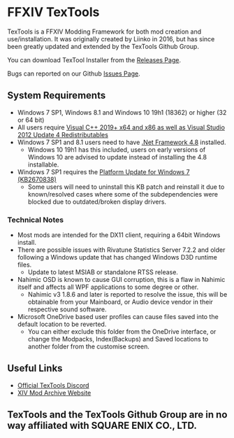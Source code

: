 # FFXIV TexTools

TexTools is a FFXIV Modding Framework for both mod creation and use/installation. It was originally created by Liinko in 2016, but has since been greatly updated and extended by the TexTools Github Group.

You can download TexTool Installer from the [Releases Page](https://github.com/TexTools/FFXIV_TexTools_UI/releases).

Bugs can reported on our Github [Issues Page](https://github.com/TexTools/FFXIV_TexTools_UI/issues).


## System Requirements

- Windows 7 SP1, Windows 8.1 and Windows 10 19h1 (18362) or higher (32 or 64 bit)
- All users require [Visual C++ 2019+ x64 and x86 as well as Visual Studio 2012 Update 4 Redistributables](https://docs.microsoft.com/en-us/cpp/windows/latest-supported-vc-redist?view=msvc-170)
- Windows 7 SP1 and 8.1 users need to have [.Net Framework 4.8](https://dotnet.microsoft.com/download/dotnet-framework/net48) installed.
  - Windows 10 19h1 has this included, users on early versions of Windows 10 are advised to update instead of installing the 4.8 installable. 
- Windows 7 SP1 requires the [Platform Update for Windows 7 (KB2670838)](https://www.microsoft.com/en-au/download/details.aspx?id=36805)
  - Some users will need to uninstall this KB patch and reinstall it due to known/resolved cases where some of the subdependencies were blocked due to outdated/broken display drivers.

### Technical Notes

- Most mods are intended for the DX11 client, requiring a 64bit Windows install.
- There are possible issues with Rivatune Statistics Server 7.2.2 and older following a Windows update that has changed Windows D3D runtime files. 
  - Update to latest MSIAB or standalone RTSS release.
- Nahimic OSD is known to cause GUI corruption, this is a flaw in Nahimic itself and affects all WPF applications to some degree or other.
  - Nahimic v3 1.8.6 and later is reported to resolve the issue, this will be obtainable from your Mainboard, or Audio device vendor in their respective sound software.
- Microsoft OneDrive based user profiles can cause files saved into the default location to be reverted. 
  - You can either exclude this folder from the OneDrive interface, or change the Modpacks, Index(Backups) and Saved locations to another folder from the customise screen.

## Useful Links
- [Official TexTools Discord](https://discord.gg/ffxivtextools)
- [XIV Mod Archive Website](https://www.xivmodarchive.com/)


## TexTools and the TexTools Github Group are in no way affiliated with SQUARE ENIX CO., LTD.
